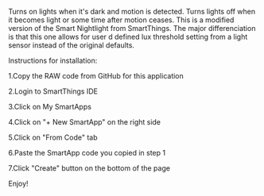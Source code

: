Turns on lights when it's dark and motion is detected. Turns lights off when it becomes light or some time after motion ceases.
This is a modified version of the Smart Nightlight from SmartThings. The major differenciation is that this one allows for user d
defined lux threshold setting from a light sensor instead of the original defaults.

Instructions for installation:

1.Copy the RAW code from GitHub for this application

2.Login to SmartThings IDE

3.Click on My SmartApps

4.Click on "+ New SmartApp" on the right side

5.Click on "From Code" tab

6.Paste the SmartApp code you copied in step 1

7.Click "Create" button on the bottom of the page

Enjoy!


